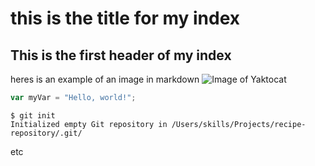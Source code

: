 # this is the title for my index 

## This is the first header of my index 

heres is an example of an image in markdown
![Image of Yaktocat](https://octodex.github.com/images/yaktocat.png)

``` javascript
var myVar = "Hello, world!";
```

```
$ git init
Initialized empty Git repository in /Users/skills/Projects/recipe-repository/.git/
```

etc 
